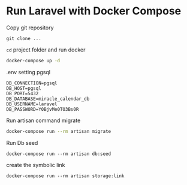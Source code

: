 # Run Laravel with Docker Compose

Copy git repository

```
git clone ...
```

`cd` project folder and run docker 

```bash
docker-compose up -d
```

.env setting pgsql
```
DB_CONNECTION=pgsql
DB_HOST=pgsql
DB_PORT=5432
DB_DATABASE=miracle_calendar_db
DB_USERNAME=laravel
DB_PASSWORD=Y0BjvMe0TO3Bs0R
```

Run artisan command migrate

```bash
docker-compose run --rm artisan migrate
```

Run Db seed
```
docker-compose run --rm artisan db:seed
```

create the symbolic link

```
docker-compose run --rm artisan storage:link
```
